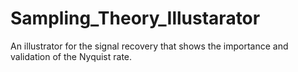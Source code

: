 # Sampling_Theory_Illustarator
An illustrator for the signal recovery that shows the importance and validation of the Nyquist rate.
